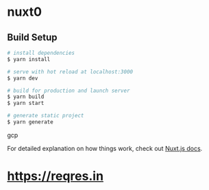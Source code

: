 # nuxt0

## Build Setup

```bash
# install dependencies
$ yarn install

# serve with hot reload at localhost:3000
$ yarn dev

# build for production and launch server
$ yarn build
$ yarn start

# generate static project
$ yarn generate
```

gcp

For detailed explanation on how things work, check out [Nuxt.js docs](https://nuxtjs.org).

# https://reqres.in
